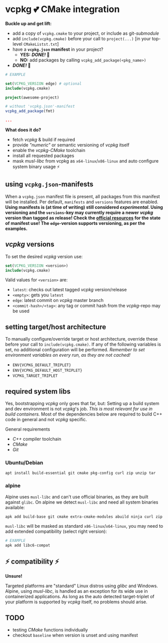 # vcpkg 💕 CMake integration
**Buckle up and get lift:**
* add a copy of `vcpkg.cmake` to your project, or include as git-*submodule*
* add `include(vcpkg.cmake)` before your call to `project(...)` [in your top-level `CMakeListst.txt`]
* have a **`vcpkg.json` manifest** in your project?
  * **YES:** ***DONE!* 🚀**
  * **NO:** add packages by calling `vcpkg_add_package(<pkg_name>)`
* ***DONE!* 🚀**

```cmake
# EXAMPLE

set(VCPKG_VERSION edge) # optional
include(vcpkg.cmake)

project(awesome-project)

# without 'vcpkg.json'-manifest
vcpkg_add_package(fmt)

...
```

**What does it do?**
* fetch *vcpkg* & build if required
* provide *"numeric"* or semantic versioning of *vcpkg* itself
* enable the *vcpkg*-*CMake* toolchain
* install all requested packages
* mask *musl-libc* from vcpkg as `x64-linux`/`x86-linux` and auto configure system binary usage ⚡
  
  
## using `vcpkg.json`-manifests
When a `vcpkg.json` manifest file is present, all packages from this manifest will be installed. Per default, `manifests` and `versions` features are enabled. **Using manifests is (at time of writing) still considered *experimental*. Using versioning and the `versions`-key may currently require a newer *vcpkg* version than tagged as release! Check the [official resources](https://github.com/microsoft/vcpkg) for the state of manifest use! The `edge`-version supports versioning, as per the examples.**


## *vcpkg* versions
To set the desired *vcpkg* version use:
```cmake
set(VCPKG_VERSION <version>)
include(vcpkg.cmake)
```

Valid values for `<version>` are:
* `latest`: checks out latest tagged *vcpkg* version/release
* `<empty>`: gets you `latest`
* `edge`: latest commit on *vcpkg* master branch
* `<commit-hash>/<tag>`: any tag or commit hash from the *vcpkg*-repo may be used
  
  
## setting target/host architecture
To manually configure/override target or host architecture, override these before your call to `include(vcpkg.cmake)`. If any of the following variables is set, no additional configuration will be performed. *Remember to set environment variables on every run, as they are not cached!*
* `ENV{VCPKG_DEFAULT_TRIPLET}`
* `ENV{VCPKG_DEFAULT_HOST_TRIPLET}`
* `VCPKG_TARGET_TRIPLET`


## required system libs
Yes, bootstrapping *vcpkg* only goes that far, but: Setting up a build system and dev environment is not *vcpkg*'s job.
*This is most relevant for use in build containers.* Most of the dependencies below are required to build C++ code in general and not *vcpkg* specific.

General requirements
* *C++* compiler toolchain
* *CMake*
* *Git*

### Ubuntu/Debian
```
apt install build-essential git cmake pkg-config curl zip unzip tar 
```

### alpine
Alpine uses `musl-libc` and can't use official binaries, as they are built against `glibc`. On alpine we detect `musl-libc` and need all system binaries available:
```
apk add build-base git cmake extra-cmake-modules abuild ninja curl zip
```
`musl-libc` will be masked as standard `x86-linux`/`x64-linux`, you may need to add extended compatibility (select right version):
```bash
# EXAMPLE
apk add libc6-compat
```


## ⚡ compatibility ⚡
**Unsure!**

Targeted platforms are "standard" Linux distros using *glibc* and Windows. Alpine, using *musl-libc*, is handled as an exception for its wide use in containerized applications. As long as the auto detected target-triplet of your platform is supported by *vcpkg* itself, no problems should arise.


## TODO
* testing *CMake* functions individually
* checkout `baseline` when version is unset and using manifest
